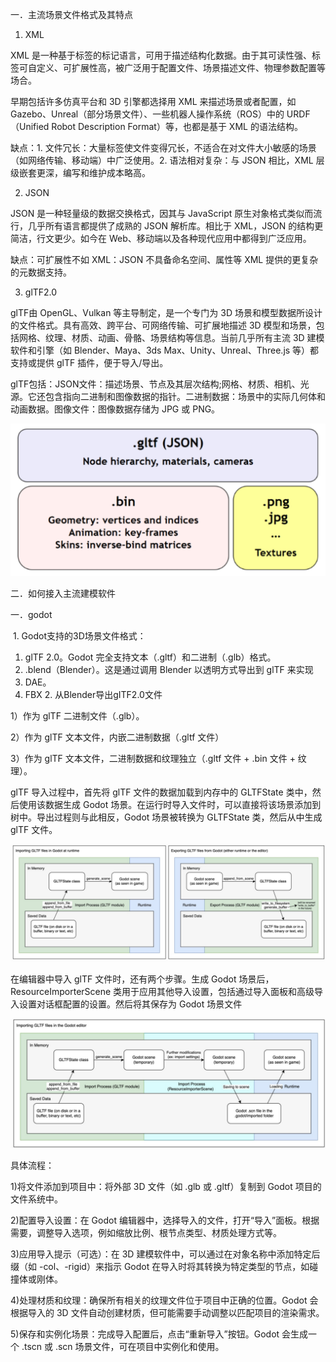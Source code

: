 一．主流场景文件格式及其特点

1. XML

XML 是一种基于标签的标记语言，可用于描述结构化数据。由于其可读性强、标签可自定义、可扩展性高，被广泛用于配置文件、场景描述文件、物理参数配置等场合。

早期包括许多仿真平台和 3D 引擎都选择用 XML 来描述场景或者配置，如 Gazebo、Unreal（部分场景文件）、一些机器人操作系统（ROS）中的 URDF（Unified Robot Description Format）等，也都是基于 XML 的语法结构。

缺点：1. 文件冗长：大量标签使文件变得冗长，不适合在对文件大小敏感的场景（如网络传输、移动端）中广泛使用。2. 语法相对复杂：与 JSON 相比，XML 层级嵌套更深，编写和维护成本略高。

2. JSON

JSON 是一种轻量级的数据交换格式，因其与 JavaScript 原生对象格式类似而流行，几乎所有语言都提供了成熟的 JSON 解析库。相比于 XML，JSON 的结构更简洁，行文更少。如今在 Web、移动端以及各种现代应用中都得到广泛应用。

缺点：可扩展性不如 XML：JSON 不具备命名空间、属性等 XML 提供的更复杂的元数据支持。

3. glTF2.0

glTF由 OpenGL、Vulkan 等主导制定，是一个专门为 3D 场景和模型数据所设计的文件格式。具有高效、跨平台、可网络传输、可扩展地描述 3D 模型和场景，包括网格、纹理、材质、动画、骨骼、场景结构等信息。当前几乎所有主流 3D 建模软件和引擎（如 Blender、Maya、3ds Max、Unity、Unreal、Three.js 等）都支持或提供 glTF 插件，便于导入/导出。

glTF包括：JSON文件：描述场景、节点及其层次结构;网格、材质、相机、光源。它还包含指向二进制和图像数据的指针。二进制数据：场景中的实际几何体和动画数据。图像文件：图像数据存储为 JPG 或 PNG。

 

![img](./img/wps1.jpg) 



二．如何接入主流建模软件 

一．godot

 

​		1. Godot支持的3D场景文件格式：

1) glTF 2.0。Godot 完全支持文本（.gltf）和二进制（.glb）格式。
2) .blend（Blender）。这是通过调用 Blender 以透明方式导出到 glTF 来实现
3) DAE。
4) FBX
   2. 从Blender导出gITF2.0文件

1）作为 glTF 二进制文件（.glb）。

2）作为 glTF 文本文件，内嵌二进制数据（.gltf 文件）

3）作为 glTF 文本文件，二进制数据和纹理独立（.gltf 文件 + .bin 文件 + 纹理）。

 

glTF 导入过程中，首先将 glTF 文件的数据加载到内存中的 GLTFState 类中，然后使用该数据生成 Godot 场景。在运行时导入文件时，可以直接将该场景添加到树中。导出过程则与此相反，Godot 场景被转换为 GLTFState 类，然后从中生成 glTF 文件。

 

![img](./img/wps3.jpg) 

在编辑器中导入 glTF 文件时，还有两个步骤。生成 Godot 场景后，ResourceImporterScene 类用于应用其他导入设置，包括通过导入面板和高级导入设置对话框配置的设置。然后将其保存为 Godot 场景文件

![img](./img/wps4.jpg) 

具体流程：

1)将文件添加到项目中：将外部 3D 文件（如 .glb 或 .gltf）复制到 Godot 项目的文件系统中。

2)配置导入设置：在 Godot 编辑器中，选择导入的文件，打开“导入”面板。根据需要，调整导入选项，例如缩放比例、根节点类型、材质处理方式等。 

3)应用导入提示（可选）：在 3D 建模软件中，可以通过在对象名称中添加特定后缀（如 -col、-rigid）来指示 Godot 在导入时将其转换为特定类型的节点，如碰撞体或刚体。 

4)处理材质和纹理：确保所有相关的纹理文件位于项目中正确的位置。Godot 会根据导入的 3D 文件自动创建材质，但可能需要手动调整以匹配项目的渲染需求。

5)保存和实例化场景：完成导入配置后，点击“重新导入”按钮。Godot 会生成一个 .tscn 或 .scn 场景文件，可在项目中实例化和使用。

 
